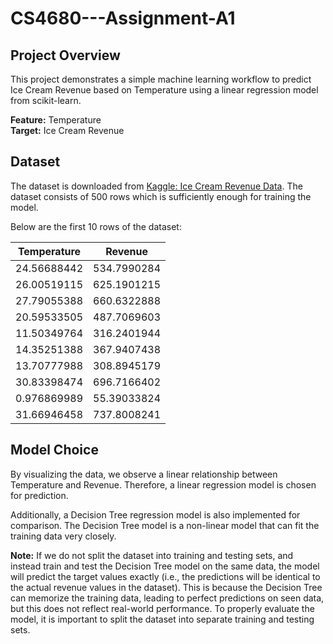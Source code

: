 # CS4680---Assignment-A1

## Project Overview

This project demonstrates a simple machine learning workflow to predict Ice Cream Revenue based on Temperature using a linear regression model from scikit-learn.

**Feature:** Temperature  
**Target:** Ice Cream Revenue

## Dataset

The dataset is downloaded from [Kaggle: Ice Cream Revenue Data](https://www.kaggle.com/datasets/vinicius150987/ice-cream-revenue/data). The dataset consists of 500 rows which is sufficiently enough for training the model.

Below are the first 10 rows of the dataset:

| Temperature | Revenue     |
|-------------|-------------|
| 24.56688442 | 534.7990284 |
| 26.00519115 | 625.1901215 |
| 27.79055388 | 660.6322888 |
| 20.59533505 | 487.7069603 |
| 11.50349764 | 316.2401944 |
| 14.35251388 | 367.9407438 |
| 13.70777988 | 308.8945179 |
| 30.83398474 | 696.7166402 |
| 0.976869989 | 55.39033824 |
| 31.66946458 | 737.8008241 |

## Model Choice

By visualizing the data, we observe a linear relationship between Temperature and Revenue. Therefore, a linear regression model is chosen for prediction.

Additionally, a Decision Tree regression model is also implemented for comparison. The Decision Tree model is a non-linear model that can fit the training data very closely.

**Note:**
If we do not split the dataset into training and testing sets, and instead train and test the Decision Tree model on the same data, the model will predict the target values exactly (i.e., the predictions will be identical to the actual revenue values in the dataset). This is because the Decision Tree can memorize the training data, leading to perfect predictions on seen data, but this does not reflect real-world performance. To properly evaluate the model, it is important to split the dataset into separate training and testing sets.